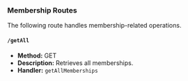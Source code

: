 ### Membership Routes

The following route handles membership-related operations.

#### `/getAll`

- **Method:** GET
- **Description:** Retrieves all memberships.
- **Handler:** `getAllMemberships`
